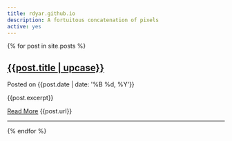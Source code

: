 ```yaml
---
title: rdyar.github.io
description: A fortuitous concatenation of pixels
active: yes
---
```

{% for post in site.posts %}
   <h2><a href="{{post.url}}" class="no-border">{{post.title | upcase}}</a></h2>
   <p class="small">Posted on {{post.date | date: '%B %d, %Y'}}</p>
   <p>{{post.excerpt}}</p>
   <a href="{{post.url}}">Read More</a> {{post.url}}
   <hr>
{% endfor %} 
